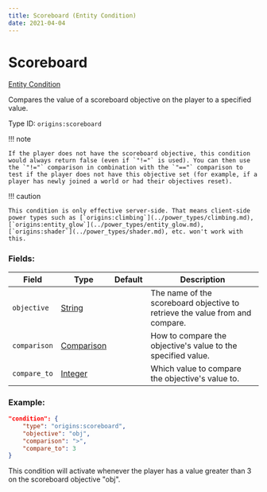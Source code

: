 ```yaml
---
title: Scoreboard (Entity Condition)
date: 2021-04-04
---
```


# Scoreboard

[Entity Condition](../entity_conditions.md)

Compares the value of a scoreboard objective on the player to a specified value.

Type ID: `origins:scoreboard`

!!! note

    If the player does not have the scoreboard objective, this condition would always return false (even if `"!="` is used). You can then use the `"!="` comparison in combination with the `"=="` comparison to test if the player does not have this objective set (for example, if a player has newly joined a world or had their objectives reset).

!!! caution

    This condition is only effective server-side. That means client-side power types such as [`origins:climbing`](../power_types/climbing.md), [`origins:entity_glow`](../power_types/entity_glow.md), [`origins:shader`](../power_types/shader.md), etc. won't work with this.

### Fields:

Field  | Type | Default | Description
-------|------|---------|-------------
`objective` | [String](../data_types/comparison.md) | | The name of the scoreboard objective to retrieve the value from and compare.
`comparison` | [Comparison](../data_types/comparison.md) | | How to compare the objective's value to the specified value.
`compare_to` | [Integer](../data_types/integer.md) | | Which value to compare the objective's value to.

### Example:

```json
"condition": {
    "type": "origins:scoreboard",
    "objective": "obj",
    "comparison": ">",
    "compare_to": 3
}
```

This condition will activate whenever the player has a value greater than 3 on the scoreboard objective "obj".
